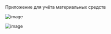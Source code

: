 Приложение для учёта материальных средств

![image](https://user-images.githubusercontent.com/56553718/191012518-da293256-2f04-42f6-afef-9793476d4ce2.png)

![image](https://user-images.githubusercontent.com/56553718/191012567-d5bf3196-7689-40f0-8c9d-5abb130051a7.png)
